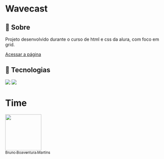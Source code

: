 <h1>Wavecast</h1>

<h2>🔖 Sobre</h2>
<p>Projeto desenvolvido durante o curso de html e css da alura, com foco em grid.</p>

[Acessar a página]( https://brunomartins.github.io/grid/)

## 🚀 Tecnologias
<div>
  <img src="https://img.shields.io/badge/html5-%23E34F26.svg?style=for-the-badge&logo=html5&logoColor=white">
  <img src="https://img.shields.io/badge/css3-%231572B6.svg?style=for-the-badge&logo=css3&logoColor=white">
</div>

# Time
[<img loading="lazy" src="https://avatars.githubusercontent.com/u/152302844?v=4" width=115><br><sub>Bruno Boaventura Martins</sub>](https://github.com/BrunoMartins)
